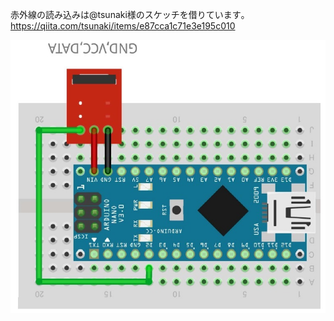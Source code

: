赤外線の読み込みは@tsunaki様のスケッチを借りています｡  
https://qiita.com/tsunaki/items/e87cca1c71e3e195c010  

![](https://github.com/mkomakonkon/electronic-work/blob/master/Yukkuri-HEMS/IR-read/Wiring%20diagram.jpg?raw=true)
